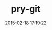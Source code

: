 ---
layout: post
title:  "pry-git"
repo:   "pry/pry-git"
date:   2015-02-18 17:19:22
gemurl: http://github.com/pry/pry-git
---